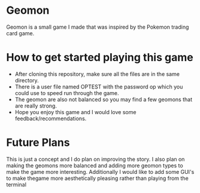 # Geomon

Geomon is a small game I made that was inspired by the Pokemon trading card game.

# How to get started playing this game

 - After cloning this repository, make sure all the files are in the same directory.
- There is a user file named OPTEST with the password op which you could use to speed run through the game.
- The geomon are also not balanced so you may find a few geomons that are really strong.
- Hope you enjoy this game and I would love some feedback/recommendations.

# Future Plans
This is just a concept and I do plan on improving the story. I also plan on making the geomons more balanced and adding more geomon types to make the game more interesting.
Additionally I would like to add some GUI's to make thegame more aesthetically pleasing rather than playing from the terminal
